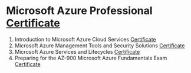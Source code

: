 # Microsoft Azure Professional [Certificate](https://coursera.org/share/f845e2052a456732cb96bff1a2294873)

1. Introduction to Microsoft Azure Cloud Services [Certificate](https://www.coursera.org/account/accomplishments/verify/U5CUA2AKX376)
2. Microsoft Azure Management Tools and Security Solutions [Certificate](https://www.coursera.org/account/accomplishments/verify/AT717126W6DA)
3. Microsoft Azure Services and Lifecycles [Certificate](https://coursera.org/share/07cb2edaf865ac6138e8ae77c0d4548b)
4. Preparing for the AZ-900 Microsoft Azure Fundamentals Exam [Certificate](https://coursera.org/share/1f03c43f62836889dc0528262c56e89f)

